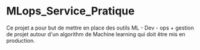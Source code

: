 # MLops_Service_Pratique
Ce projet a pour but de mettre en place des outils ML - Dev - ops + gestion de projet autour d'un algorithm de Machine learning qui doit être mis en production. 

